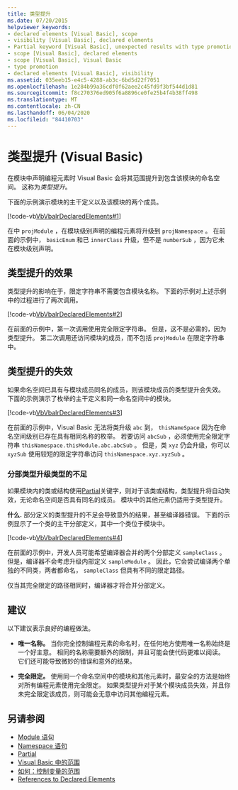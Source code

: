```yaml
---
title: 类型提升
ms.date: 07/20/2015
helpviewer_keywords:
- declared elements [Visual Basic], scope
- visibility [Visual Basic], declared elements
- Partial keyword [Visual Basic], unexpected results with type promotion
- scope [Visual Basic], declared elements
- scope [Visual Basic], Visual Basic
- type promotion
- declared elements [Visual Basic], visibility
ms.assetid: 035eeb15-e4c5-4288-ab3c-6bd5d22f7051
ms.openlocfilehash: 1e284b99a36cdf0f62aee2c45fd9f3bf544d1d81
ms.sourcegitcommit: f8c270376ed905f6a8896ce0fe25b4f4b38ff498
ms.translationtype: MT
ms.contentlocale: zh-CN
ms.lasthandoff: 06/04/2020
ms.locfileid: "84410703"
---
```

# <a name="type-promotion-visual-basic"></a>类型提升 (Visual Basic)
在模块中声明编程元素时 Visual Basic 会将其范围提升到包含该模块的命名空间。 这称为*类型提升*。  
  
 下面的示例演示模块的主干定义以及该模块的两个成员。  
  
 [!code-vb[VbVbalrDeclaredElements#1](~/samples/snippets/visualbasic/VS_Snippets_VBCSharp/VbVbalrDeclaredElements/VB/Class1.vb#1)]  
  
 在中 `projModule` ，在模块级别声明的编程元素将升级到 `projNamespace` 。 在前面的示例中， `basicEnum` 和已 `innerClass` 升级，但不是 `numberSub` ，因为它未在模块级别声明。  
  
## <a name="effect-of-type-promotion"></a>类型提升的效果  
 类型提升的影响在于，限定字符串不需要包含模块名称。 下面的示例对上述示例中的过程进行了两次调用。  
  
 [!code-vb[VbVbalrDeclaredElements#2](~/samples/snippets/visualbasic/VS_Snippets_VBCSharp/VbVbalrDeclaredElements/VB/Class1.vb#2)]  
  
 在前面的示例中，第一次调用使用完全限定字符串。 但是，这不是必需的，因为类型提升。 第二次调用还访问模块的成员，而不包括 `projModule` 在限定字符串中。  
  
## <a name="defeat-of-type-promotion"></a>类型提升的失效  
 如果命名空间已具有与模块成员同名的成员，则该模块成员的类型提升会失效。 下面的示例演示了枚举的主干定义和同一命名空间中的模块。  
  
 [!code-vb[VbVbalrDeclaredElements#3](~/samples/snippets/visualbasic/VS_Snippets_VBCSharp/VbVbalrDeclaredElements/VB/Class1.vb#3)]  
  
 在前面的示例中，Visual Basic 无法将类升级 `abc` 到， `thisNameSpace` 因为在命名空间级别已存在具有相同名称的枚举。 若要访问 `abcSub` ，必须使用完全限定字符串 `thisNamespace.thisModule.abc.abcSub` 。 但是，类 `xyz` 仍会升级，你可以 `xyzSub` 使用较短的限定字符串访问 `thisNamespace.xyz.xyzSub` 。  
  
### <a name="defeat-of-type-promotion-for-partial-types"></a>分部类型升级类型的不足  
 如果模块内的类或结构使用[Partial](../../../language-reference/modifiers/partial.md)关键字，则对于该类或结构，类型提升将自动失效，无论命名空间是否具有同名的成员。 模块中的其他元素仍适用于类型提升。  
  
 **什么.** 部分定义的类型提升的不足会导致意外的结果，甚至编译器错误。 下面的示例显示了一个类的主干分部定义，其中一个类位于模块中。  
  
 [!code-vb[VbVbalrDeclaredElements#4](~/samples/snippets/visualbasic/VS_Snippets_VBCSharp/VbVbalrDeclaredElements/VB/Class1.vb#4)]  
  
 在前面的示例中，开发人员可能希望编译器合并的两个分部定义 `sampleClass` 。 但是，编译器不会考虑升级内部定义 `sampleModule` 。 因此，它会尝试编译两个单独的不同类，两者都命名， `sampleClass` 但具有不同的限定路径。  
  
 仅当其完全限定的路径相同时，编译器才将合并分部定义。  
  
## <a name="recommendations"></a>建议  
 以下建议表示良好的编程做法。  
  
- **唯一名称。** 当你完全控制编程元素的命名时，在任何地方使用唯一名称始终是一个好主意。 相同的名称需要额外的限制，并且可能会使代码更难以阅读。 它们还可能导致微妙的错误和意外的结果。  
  
- **完全限定。** 使用同一个命名空间中的模块和其他元素时，最安全的方法是始终对所有编程元素使用完全限定。 如果类型提升对于某个模块成员失效，并且你未完全限定该成员，则可能会无意中访问其他编程元素。  
  
## <a name="see-also"></a>另请参阅

- [Module 语句](../../../language-reference/statements/module-statement.md)
- [Namespace 语句](../../../language-reference/statements/namespace-statement.md)
- [Partial](../../../language-reference/modifiers/partial.md)
- [Visual Basic 中的范围](scope.md)
- [如何：控制变量的范围](how-to-control-the-scope-of-a-variable.md)
- [References to Declared Elements](references-to-declared-elements.md)
